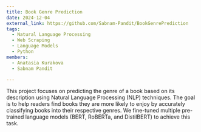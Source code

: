 ```yaml
---
title: Book Genre Prediction
date: 2024-12-04
external_link: https://github.com/Sabnam-Pandit/BookGenrePrediction
tags:
  - Natural Language Processing
  - Web Scraping
  - Language Models
  - Python
members:
  - Anatasia Kurakova
  - Sabnam Pandit

---
```


This project focuses on predicting the genre of a book based on its description using Natural Language Processing (NLP) techniques. The goal is to help readers find books they are more likely to enjoy by accurately classifying books into their respective genres. We fine-tuned multiple pre-trained language models (BERT, RoBERTa, and DistilBERT) to achieve this task.

<!--more-->